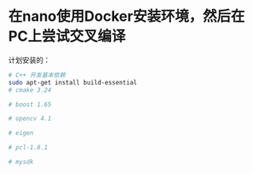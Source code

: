 # 在nano使用Docker安装环境，然后在PC上尝试交叉编译

计划安装的：

```bash
# C++ 开发基本依赖
sudo apt-get install build-essential
# cmake 3.24

# boost 1.65

# opencv 4.1

# eigen

# pcl-1.8.1

# mysdk
```
